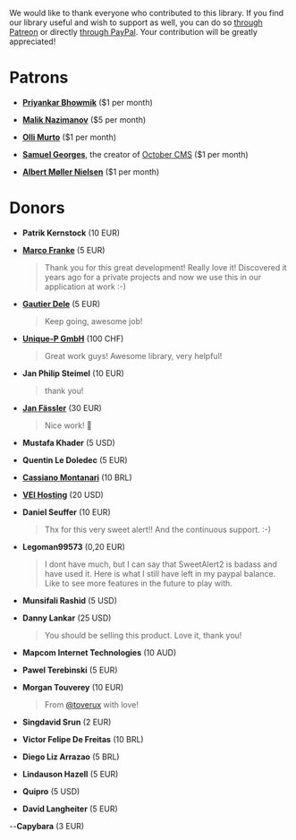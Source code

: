 We would like to thank everyone who contributed to this library. If you find our library useful and wish to support as well, you can do so [through Patreon](https://www.patreon.com/limonte) or directly [through PayPal](https://www.paypal.me/limonte/5eur). Your contribution will be greatly appreciated!


# Patrons

- **[Priyankar Bhowmik](https://www.patreon.com/pkb)** ($1 per month)

- **[Malik Nazimanov](https://www.patreon.com/lantos)** ($5 per month)

- **[Olli Murto](https://www.patreon.com/user/?u=9095640)** ($1 per month)

- **[Samuel Georges](https://www.patreon.com/daftspunk)**, the creator of [October CMS](https://github.com/octobercms/october) ($1 per month)

- **[Albert Møller Nielsen](https://www.patreon.com/user?u=4221410)** ($1 per month)


# Donors

- **Patrik Kernstock** (10 EUR)

- **[Marco Franke](https://github.com/Disane87)** (5 EUR)

    > Thank you for this great development! Really love it! Discovered it years ago for a private projects and now we use this in our application at work :-)

- **[Gautier Dele](https://github.com/GautierDele)** (5 EUR)

    > Keep going, awesome job!

- **[Unique-P GmbH](https://www.unique-p.ch/)** (100 CHF)

    > Great work guys! Awesome library, very helpful!

- **Jan Philip Steimel** (10 EUR)

    > thank you!

- **[Jan Fässler](https://github.com/faessler)** (30 EUR)

    > Nice work! 👾

- **Mustafa Khader** (5 USD)

- **Quentin Le Doledec** (5 EUR)

- **[Cassiano Montanari](https://github.com/cassianomon)** (10 BRL)

- **[VEI Hosting](http://www.veihosting.com/)** (20 USD)

- **Daniel Seuffer** (10 EUR)

    > Thx for this very sweet alert!! And the continuous support. :-)

- **Legoman99573** (0,20 EUR)

    > I dont have much, but I can say that SweetAlert2 is badass and have used it. Here is what I still have left in my paypal balance. Like to see more features in the future to play with.

- **Munsifali Rashid** (5 USD)

- **Danny Lankar** (25 USD)

    > You should be selling this product. Love it, thank you!

- **Mapcom Internet Technologies** (10 AUD)

- **Pawel Terebinski** (5 EUR)

- **Morgan Touverey** (10 EUR)

    > From [@toverux](github.com/toverux) with love!

- **Singdavid Srun** (2 EUR)

- **Victor Felipe De Freitas** (10 BRL)

- **Diego Liz Arrazao** (5 BRL)

- **Lindauson Hazell** (5 EUR)

- **Quipro** (5 USD)

- **David Langheiter** (5 EUR)

--**Capybara** (3 EUR)
